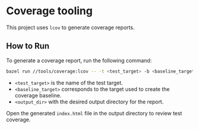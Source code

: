 # Coverage tooling

This project uses `lcov` to generate coverage reports.

## How to Run

To generate a coverage report, run the following command:

```bash
bazel run //tools/coverage:lcov -- -t <test_target> -b <baseline_target> -o <output_dir> -c $(bazel info bazel-bin) -d $(bazel info bazel-testlogs)
```

- `<test_target>` is the name of the test target.
- `<baseline_target>` corresponds to the target used to create the coverage baseline.
- `<output_dir>` with the desired output directory for the report.

Open the generated `index.html` file in the output directory to review test coverage.
